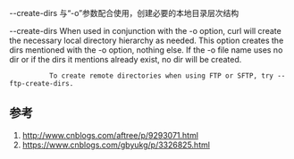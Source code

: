 


--create-dirs	与“-o”参数配合使用，创建必要的本地目录层次结构

--create-dirs
              When  used in conjunction with the -o option, curl will create the necessary local directory hierarchy as needed. This option creates the dirs mentioned with the -o option, nothing else. If
              the -o file name uses no dir or if the dirs it mentions already exist, no dir will be created.

              To create remote directories when using FTP or SFTP, try --ftp-create-dirs.


## 参考

1. http://www.cnblogs.com/aftree/p/9293071.html
2. https://www.cnblogs.com/gbyukg/p/3326825.html